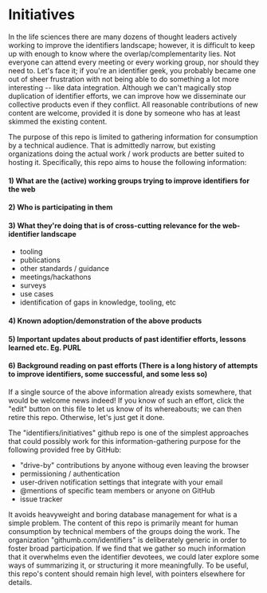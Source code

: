 # Initiatives
In the life sciences there are many dozens of thought leaders actively working to improve the identifiers landscape; however, it is difficult to keep up with enough to know where the overlap/complementarity lies. Not everyone can attend every meeting or every working group, nor should they need to. Let's face it; if you're an identifier geek, you probably became one out of sheer frustration with not being able to do something a lot more interesting -- like data integration. Although we can't magically stop duplication of identifier efforts, we can improve how we disseminate our collective products even if they conflict. All reasonable contributions of new content are welcome, provided it is done by someone who has at least skimmed the existing content.

The purpose of this repo is limited to gathering information for consumption by a technical audience. That is admittedly narrow, but existing organizations doing the actual work / work products are better suited to hosting it. Specifically, this repo aims to house the following information:

#### 1) What are the (active) working groups trying to improve identifiers for the web
#### 2) Who is participating in them
#### 3) What they're doing that is of cross-cutting relevance for the web-identifier landscape
  - tooling
  - publications
  - other standards / guidance
  - meetings/hackathons
  - surveys
  - use cases
  - identification of gaps in knowledge, tooling, etc

#### 4) Known adoption/demonstration of the above products
#### 5) Important updates about products of past identifier efforts, lessons learned etc. Eg. PURL
#### 6) Background reading on past efforts (There is a long history of attempts to improve identifiers, some successful, and some less so)

If a single source of the above information already exists somewhere, that would be welcome news indeed! If you know of such an effort, click the "edit" button on this file to let us know of its whereabouts; we can then retire this repo. Otherwise, let's just get it done.

The "identifiers/initiatives" github repo is one of the simplest approaches that could possibly work for this information-gathering purpose for the following provided free by GitHub:
  - "drive-by" contributions by anyone withoug even leaving the browser
  - permissioning / authentication
  - user-driven notification settings that integrate with your email
  - @mentions of specific team members or anyone on GitHub
  - issue tracker

It avoids heavyweight and boring database management for what is a simple problem. The content of this repo is primarily meant for human consumption by technical members of the groups doing the work. The organization "githumb.com/identifiers" is deliberately generic in order to foster broad participation. If we find that we gather so much information that it overwhelms even the identifier devotees, we could later explore some ways of summarizing it, or structuring it more meaningfully. To be useful, this repo's content should remain high level, with pointers elsewhere for details.
